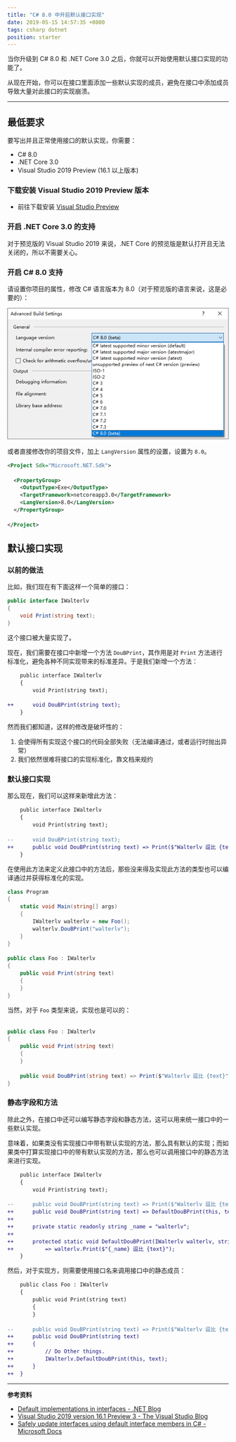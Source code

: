 ```yaml
---
title: "C# 8.0 中开启默认接口实现"
date: 2019-05-15 14:57:35 +0800
tags: csharp dotnet
position: starter
---
```


当你升级到 C# 8.0 和 .NET Core 3.0 之后，你就可以开始使用默认接口实现的功能了。

从现在开始，你可以在接口里面添加一些默认实现的成员，避免在接口中添加成员导致大量对此接口的实现崩溃。

---

<div id="toc"></div>

## 最低要求

要写出并且正常使用接口的默认实现，你需要：

- C# 8.0
- .NET Core 3.0
- Visual Studio 2019 Preview (16.1 以上版本)

### 下载安装 Visual Studio 2019 Preview 版本

- 前往下载安装 [Visual Studio Preview](https://visualstudio.microsoft.com/vs/preview/)

### 开启 .NET Core 3.0 的支持

对于预览版的 Visual Studio 2019 来说，.NET Core 的预览版是默认打开且无法关闭的，所以不需要关心。

### 开启 C# 8.0 支持

请设置你项目的属性，修改 C# 语言版本为 8.0（对于预览版的语言来说，这是必要的）：

![修改语言版本](/static/posts/2019-05-15-14-28-13.png)

或者直接修改你的项目文件，加上 `LangVersion` 属性的设置，设置为 `8.0`。

```xml
<Project Sdk="Microsoft.NET.Sdk">

  <PropertyGroup>
    <OutputType>Exe</OutputType>
    <TargetFramework>netcoreapp3.0</TargetFramework>
    <LangVersion>8.0</LangVersion>
  </PropertyGroup>

</Project>
```

## 默认接口实现

### 以前的做法

比如，我们现在有下面这样一个简单的接口：

```csharp
public interface IWalterlv
{
    void Print(string text);
}
```

这个接口被大量实现了。

现在，我们需要在接口中新增一个方法 `DouBPrint`，其作用是对 `Print` 方法进行标准化，避免各种不同实现带来的标准差异。于是我们新增一个方法：

```diff
    public interface IWalterlv
    {
        void Print(string text);

++      void DouBPrint(string text);
    }
```

然而我们都知道，这样的修改是破坏性的：

1. 会使得所有实现这个接口的代码全部失败（无法编译通过，或者运行时抛出异常）
1. 我们依然很难将接口的实现标准化，靠文档来规约

### 默认接口实现

那么现在，我们可以这样来新增此方法：

```diff
    public interface IWalterlv
    {
        void Print(string text);
        
--      void DouBPrint(string text);
++      public void DouBPrint(string text) => Print($"Walterlv 逗比 {text}");
    }
```

在使用此方法来定义此接口中的方法后，那些没来得及实现此方法的类型也可以编译通过并获得标准化的实现。

```csharp
class Program
{
    static void Main(string[] args)
    {
        IWalterlv walterlv = new Foo();
        walterlv.DouBPrint("walterlv");
    }
}

public class Foo : IWalterlv
{
    public void Print(string text)
    {
    }
}
```

当然，对于 `Foo` 类型来说，实现也是可以的：

```csharp

public class Foo : IWalterlv
{
    public void Print(string text)
    {
    }

    public void DouBPrint(string text) => Print($"Walterlv 逗比 {text}");
}
```

### 静态字段和方法

除此之外，在接口中还可以编写静态字段和静态方法，这可以用来统一接口中的一些默认实现。

意味着，如果类没有实现接口中带有默认实现的方法，那么具有默认的实现；而如果类中打算实现接口中的带有默认实现的方法，那么也可以调用接口中的静态方法来进行实现。

```diff
    public interface IWalterlv
    {
        void Print(string text);

--      public void DouBPrint(string text) => Print($"Walterlv 逗比 {text}");
++      public void DouBPrint(string text) => DefaultDouBPrint(this, text);
++
++      private static readonly string _name = "walterlv";
++
++      protected static void DefaultDouBPrint(IWalterlv walterlv, string text)
++          => walterlv.Print($"{_name} 逗比 {text}");
    }
```

然后，对于实现方，则需要使用接口名来调用接口中的静态成员：

```diff
    public class Foo : IWalterlv
    {
        public void Print(string text)
        {
        }

--      public void DouBPrint(string text) => Print($"Walterlv 逗比 {text}");
++      public void DouBPrint(string text)
++      {
++          // Do Other things.
++          IWalterlv.DefaultDouBPrint(this, text);
++      }
++  }
```

---

**参考资料**

- [Default implementations in interfaces - .NET Blog](https://devblogs.microsoft.com/dotnet/default-implementations-in-interfaces/)
- [Visual Studio 2019 version 16.1 Preview 3 - The Visual Studio Blog](https://devblogs.microsoft.com/visualstudio/visual-studio-2019-version-16-1-preview-3/)
- [Safely update interfaces using default interface members in C# - Microsoft Docs](https://docs.microsoft.com/en-us/dotnet/csharp/tutorials/default-interface-members-versions)
